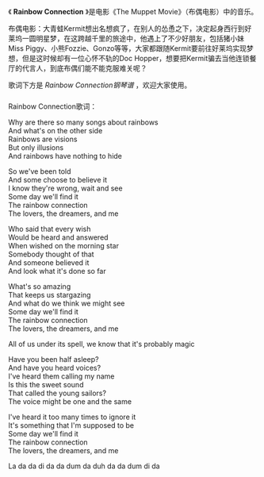 

《 **Rainbow Connection** 》是电影《The Muppet Movie》（布偶电影）中的音乐。

布偶电影：大青蛙Kermit想出名想疯了，在别人的怂恿之下，决定起身西行到好莱坞一圆明星梦，在这跨越千里的旅途中，他遇上了不少好朋友，包括猪小妹Miss
Piggy、小熊Fozzie、Gonzo等等，大家都跟随Kermit要前往好莱坞实现梦想，但是这时候却有一位心怀不轨的Doc
Hopper，想要把Kermit骗去当他连锁餐厅的代言人，到底布偶们能不能克服难关呢？

歌词下方是 _Rainbow Connection钢琴谱_ ，欢迎大家使用。

###  
Rainbow Connection歌词：

  
Why are there so many songs about rainbows  
And what's on the other side  
Rainbows are visions  
But only illusions  
And rainbows have nothing to hide

So we've been told  
And some choose to believe it  
I know they're wrong, wait and see  
Some day we'll find it  
The rainbow connection  
The lovers, the dreamers, and me

Who said that every wish  
Would be heard and answered  
When wished on the morning star  
Somebody thought of that  
And someone believed it  
And look what it's done so far

What's so amazing  
That keeps us stargazing  
And what do we think we might see  
Some day we'll find it  
The rainbow connection  
The lovers, the dreamers, and me

All of us under its spell, we know that it's probably magic

Have you been half asleep?  
And have you heard voices?  
I've heard them calling my name  
Is this the sweet sound  
That called the young sailors?  
The voice might be one and the same

I've heard it too many times to ignore it  
It's something that I'm supposed to be  
Some day we'll find it  
The rainbow connection  
The lovers, the dreamers, and me

La da da di da da dum da duh da da dum di da

  

